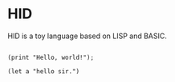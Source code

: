 # HID

HID is a toy language based on LISP and BASIC.

```

(print "Hello, world!");

(let a "hello sir.")